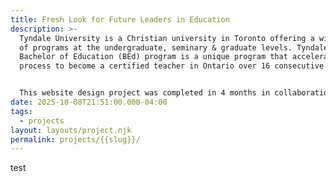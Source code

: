 ```yaml
---
title: Fresh Look for Future Leaders in Education
description: >-
  Tyndale University is a Christian university in Toronto offering a wide range
  of programs at the undergraduate, seminary & graduate levels. Tyndale's
  Bachelor of Education (BEd) program is a unique program that accelerates the
  process to become a certified teacher in Ontario over 16 consecutive months.


  This website design project was completed in 4 months in collaboration with Tyndale University’s web manager and stakeholders including the Admissions and Bachelor of Education department.
date: 2025-10-08T21:51:00.000-04:00
tags:
  - projects
layout: layouts/project.njk
permalink: projects/{{slug}}/
---
```

test
